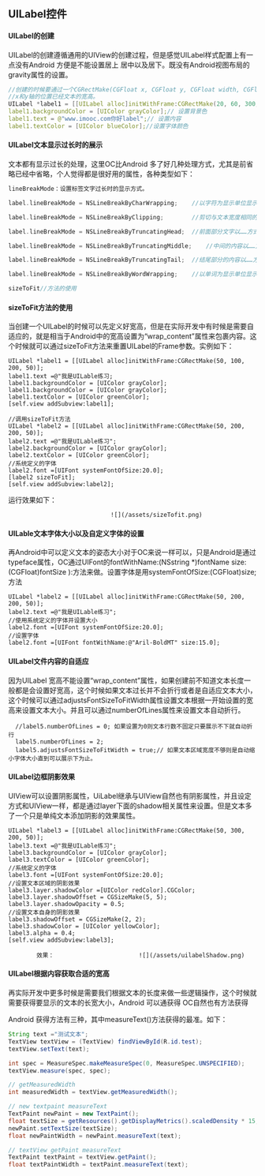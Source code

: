 ## UILabel控件

#### UILabel的创建

UILabel的创建遵循通用的UIView的创建过程，但是感觉UILabel样式配置上有一点没有Android 方便是不能设置居上 居中以及居下。既没有Android视图布局的gravity属性的设置。

```cpp
//创建的时候要通过一个CGRectMake(CGFloat x, CGFloat y, CGFloat width, CGFloat height)来规定文本的再父容器中的
//x和y轴的位置已经文本的宽高。
UILabel *label1 = [[UILabel alloc]initWithFrame:CGRectMake(20, 60, 300, 50)];
label1.backgroundColor = [UIColor grayColor];// 设置背景色
label1.text = @"www.imooc.com你好label";// 设置内容
label1.textColor = [UIColor blueColor];//设置字体颜色
```

#### UILabel文本显示过长时的展示

文本都有显示过长的处理，这里OC比Android 多了好几种处理方式，尤其是前省略已经中省略，个人觉得都是很好用的属性，各种类型如下：

```cpp
lineBreakMode：设置标签文字过长时的显示方式。   

label.lineBreakMode = NSLineBreakByCharWrapping;    //以字符为显示单位显示，后面部分省略不显示。

label.lineBreakMode = NSLineBreakByClipping;        //剪切与文本宽度相同的内容长度，后半部分被删除。  

label.lineBreakMode = NSLineBreakByTruncatingHead;  //前面部分文字以……方式省略，显示尾部文字内容。  

label.lineBreakMode = NSLineBreakByTruncatingMiddle;    //中间的内容以……方式省略，显示头尾的文字内容。 

label.lineBreakMode = NSLineBreakByTruncatingTail;  //结尾部分的内容以……方式省略，显示头的文字内容。 

label.lineBreakMode = NSLineBreakByWordWrapping;    //以单词为显示单位显示，后面部分省略不显示

sizeToFit//方法的使用
```

#### sizeToFit方法的使用

当创建一个UILabel的时候可以先定义好宽高，但是在实际开发中有时候是需要自适应的，就是相当于Android中的宽高设置为“wrap\_content”属性来包裹内容。这个时候就可以通过sizeToFit方法来重置UILabel的Frame参数。实例如下：

```
UILabel *label1 = [[UILabel alloc]initWithFrame:CGRectMake(50, 100, 200, 50)];
label1.text =@"我是UILable练习;
label1.backgroundColor = [UIColor grayColor];
label1.backgroundColor = [UIColor grayColor];
label1.textColor = [UIColor greenColor];
[self.view addSubview:label1];

//调用sizeToFit方法
UILabel *label2 = [[UILabel alloc]initWithFrame:CGRectMake(50, 200, 200, 50)];
label2.text =@"我是UILable练习";
label2.backgroundColor = [UIColor grayColor];
label2.textColor = [UIColor greenColor];
//系统定义的字体
label2.font =[UIFont systemFontOfSize:20.0];
[label2 sizeToFit];
[self.view addSubview:label2];
```

运行效果如下：

```
                             ![](/assets/sizeTofit.png)
```

#### UILable文本字体大小以及自定义字体的设置

再Android中可以定义文本的姿态大小对于OC来说一样可以，只是Android是通过typeface属性，OC通过UIFont的fontWithName:\(NSstring \*\)fontName size:\(CGFloat\)fontSize \):方法来做。设置字体是用systemFontOfSize:\(CGFloat\)size;方法

```
UILabel *label2 = [[UILabel alloc]initWithFrame:CGRectMake(50, 200, 200, 50)];
label2.text =@"我是UILable练习";
//使用系统定义的字体并设置大小
label2.font =[UIFont systemFontOfSize:20.0];
//设置字体
label2.font =[UIFont fontWithName:@"Aril-BoldMT" size:15.0];
```

#### UILabel文件内容的自适应

因为UILabel 宽高不能设置“wrap\_content”属性，如果创建前不知道文本长度一般都是会设置好宽高，这个时候如果文本过长并不会折行或者是自适应文本大小，这个时候可以通过adjustsFontSizeToFitWidth属性设置文本根据一开始设置的宽高来设置文本大小。并且可以通过numberOfLines属性来设置文本自动折行。

```
  //label5.numberOfLines = 0; 如果设置为0则文本行数不固定只要展示不下就自动折行
  label5.numberOfLines = 2;
  label5.adjustsFontSizeToFitWidth = true;// 如果文本区域宽度不够则是自动缩小字体大小直到可以展示下为止。
```

#### UILabel边框阴影效果

UIView可以设置阴影属性，UiLabel继承与UIView自然也有阴影属性，并且设定方式和UIView一样，都是通过layer下面的shadow相关属性来设置。但是文本多了一个只是单纯文本添加阴影的效果属性。

```
UILabel *label3 = [[UILabel alloc]initWithFrame:CGRectMake(50, 300, 200, 50)];
label3.text =@"我是UILable练习";
label3.backgroundColor = [UIColor grayColor];
label3.textColor = [UIColor greenColor];
//系统定义的字体
label3.font =[UIFont systemFontOfSize:20.0];
//设置文本区域的阴影效果
label3.layer.shadowColor =[UIColor redColor].CGColor;
label3.layer.shadowOffset = CGSizeMake(5, 5);
label3.layer.shadowOpacity = 0.5;
//设置文本自身的阴影效果
label3.shadowOffset = CGSizeMake(2, 2);
label3.shadowColor = [UIColor yellowColor];
label3.alpha = 0.4;
[self.view addSubview:label3];
```

```
        效果：                        ![](/assets/uilabelShadow.png)
```

#### UILabel根据内容获取合适的宽高

再实际开发中更多时候是需要我们根据文本的长度来做一些逻辑操作，这个时候就需要获得要显示的文本的长宽大小，Android 可以通获得 OC自然也有方法获得

Android 获得方法有三种，其中measureText\(\)方法获得的最准。如下：

```java
String text ="测试文本";
TextView textView = (TextView) findViewById(R.id.test);
textView.setText(text);

int spec = MeasureSpec.makeMeasureSpec(0, MeasureSpec.UNSPECIFIED);
textView.measure(spec, spec);

// getMeasuredWidth
int measuredWidth = textView.getMeasuredWidth();

// new textpaint measureText
TextPaint newPaint = new TextPaint();
float textSize = getResources().getDisplayMetrics().scaledDensity * 15;
newPaint.setTextSize(textSize);
float newPaintWidth = newPaint.measureText(text);

// textView getPaint measureText
TextPaint textPaint = textView.getPaint();
float textPaintWidth = textPaint.measureText(text);
```



